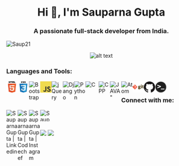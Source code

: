 <h1 align="center">Hi 👋, I'm Sauparna Gupta</h1>
<h3 align="center">A passionate full-stack developer from India.</h3>

<p align="left"> <img src="https://komarev.com/ghpvc/?username=Saup21&label=Profile%20views&color=0e75b6&style=flat" alt="Saup21" /> </p>
<p align="center">
<img src="https://www.vkreate.in/storage/services_image/2019-10-02-17-55-54-5d94e4aa809b3-web-development.gif" alt="alt text" height="300px" width="300px">
</p>

<h3 align="left">Languages and Tools:</h3>


<img align="left" alt="HTML5" width="30px" src="https://raw.githubusercontent.com/github/explore/80688e429a7d4ef2fca1e82350fe8e3517d3494d/topics/html/html.png" />
<img align="left" alt="CSS3" width="30px" src="https://raw.githubusercontent.com/github/explore/80688e429a7d4ef2fca1e82350fe8e3517d3494d/topics/css/css.png" />
<img align="left" alt="Bootstrap" width="30px" src="https://img.icons8.com/color/452/bootstrap.png">
<img align="left" alt="JavaScript" width="30px" src="https://raw.githubusercontent.com/github/explore/80688e429a7d4ef2fca1e82350fe8e3517d3494d/topics/javascript/javascript.png" />
<img align="left" alt="jQuery" width="30px" src="https://cdn.icon-icons.com/icons2/2415/PNG/512/jquery_plain_wordmark_logo_icon_146445.png">
<img align="left" alt="Django" width="30px" src="https://cdn.iconscout.com/icon/free/png-512/django-1-282754.png">
<img align="left" alt="Python" width="30px" src="https://i.imgur.com/gnK58k4.png"/>
<img align="left" alt="C" width="35px" src="https://cdn.iconscout.com/icon/free/png-512/c-programming-569564.png"/>
<img align="left" alt="CPP" width="30px" src="https://upload.wikimedia.org/wikipedia/commons/thumb/1/18/ISO_C%2B%2B_Logo.svg/306px-ISO_C%2B%2B_Logo.svg.png">
<img align="left" alt=JAVA" width="30px" src="https://pics.freeicons.io/uploads/icons/png/378554371540553613-512.png"/>
<img align="left" alt="Atom" width="30px" src="https://upload.wikimedia.org/wikipedia/commons/thumb/7/7b/Icon_Atom.svg/615px-Icon_Atom.svg.png" />
<img align="left" alt="Git" width="30px" src="https://raw.githubusercontent.com/github/explore/80688e429a7d4ef2fca1e82350fe8e3517d3494d/topics/git/git.png" />
<img align="left" alt="GitHub" width="30px" src="https://raw.githubusercontent.com/github/explore/78df643247d429f6cc873026c0622819ad797942/topics/github/github.png" />
<img align="left" alt="Terminal" width="30px" src="https://raw.githubusercontent.com/github/explore/80688e429a7d4ef2fca1e82350fe8e3517d3494d/topics/terminal/terminal.png" />

<br/>

<h3 align="left">Connect with me:</h3>

<a href="https://www.linkedin.com/in/sauparna-gupta-0b55561b1/" target="_blank">
  <img align="left" alt="Sauparna Gupta | Linkedin" width="30px" src="https://upload.wikimedia.org/wikipedia/commons/thumb/e/e9/Linkedin_icon.svg/256px-Linkedin_icon.svg.png" />
</a>
<a href="https://www.codechef.com/users/heisen24" target="_blank">
  <img align="left" alt="Sauparna Gupta | Codechef" width="30px" src="https://api.iconify.design/simple-icons:codechef.svg?color=%2379553A"/>
</a>
<a href="https://www.instagram.com/saup_21/" target="_blank">
  <img align="left" alt="Sauparna Gupta | Instagram" width="30px" src="https://upload.wikimedia.org/wikipedia/commons/9/96/Instagram.svg"/>
</a>
<a href="https://www.facebook.com/sauparna.gupta/" target="_blank">
  <img align="left" alt="Sauparna Gupta | Facebook" width="30px" height="30px" src="https://cdn.cdnlogo.com/logos/f/84/facebook.svg"/>
</a>



<br/>
<br/><br/>

<img align="center" src="https://github-readme-stats.vercel.app/api?username=Saup21&count_private=true&show_icons=true&hide_border=true&theme=tokyonight" />

<img align="center" src="https://github-readme-stats.vercel.app/api/top-langs/?username=Saup21&layout=compact&theme=react&count_private=false" />

<!--![Sauparna's GitHub stats](https://github-readme-streak-stats.herokuapp.com/?user=Saup21&theme=vision-friendly-dark)-->
